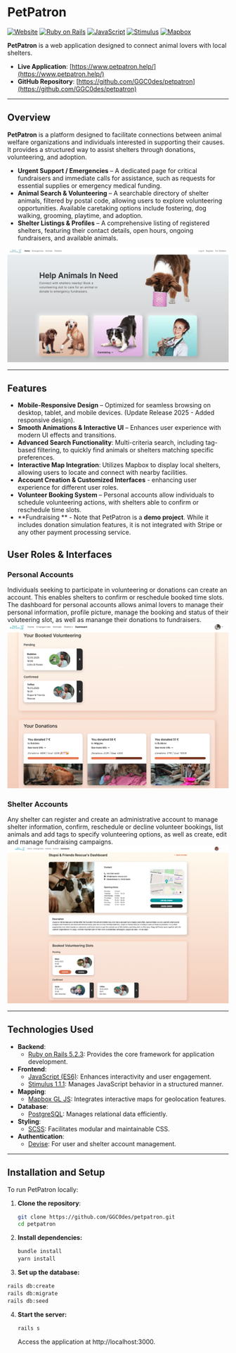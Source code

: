 # PetPatron

[![Website](https://img.shields.io/website?url=https%3A%2F%2Fwww.petpatron.help)](https://www.petpatron.help/)
[![Ruby on Rails](https://img.shields.io/badge/Ruby_on_Rails-3.1.2-red
)](https://rubyonrails.org/)
[![JavaScript](https://img.shields.io/badge/JavaScript-ES6-yellow)](https://developer.mozilla.org/en-US/docs/Web/JavaScript)
[![Stimulus](https://img.shields.io/badge/Stimulus-1.1.1-blue)](https://stimulus.hotwired.dev/)
[![Mapbox](https://img.shields.io/badge/Mapbox-GL_JS-brightgreen)](https://www.mapbox.com/)

**PetPatron** is a web application designed to connect animal lovers with local shelters. 

- **Live Application**: [https://www.petpatron.help/](https://www.petpatron.help/)
- **GitHub Repository**: [https://github.com/GGC0des/petpatron](https://github.com/GGC0des/petpatron)

---

## Overview

**PetPatron** is a platform designed to facilitate connections between animal welfare organizations and individuals interested in supporting their causes. It provides a structured way to assist shelters through donations, volunteering, and adoption.  

- **Urgent Support / Emergencies** – A dedicated page for critical fundraisers and immediate calls for assistance, such as requests for essential supplies or emergency medical funding.  
- **Animal Search & Volunteering** – A searchable directory of shelter animals, filtered by postal code, allowing users to explore volunteering opportunities. Available caretaking options include fostering, dog walking, grooming, playtime, and adoption. 
- **Shelter Listings & Profiles** – A comprehensive listing of registered shelters, featuring their contact details, open hours, ongoing fundraisers, and available animals.  

![alt text](https://github.com/GGC0des/portfolio/blob/main/img/works/WebApp-PetPatron.jpg)

---
## Features

- **Mobile-Responsive Design** – Optimized for seamless browsing on desktop, tablet, and mobile devices. (Update Release 2025 - Added responsive design). 
- **Smooth Animations & Interactive UI** – Enhances user experience with modern UI effects and transitions.
- **Advanced Search Functionality**: Multi-criteria search, including tag-based filtering, to quickly find animals or shelters matching specific preferences.
- **Interactive Map Integration**: Utilizes Mapbox to display local shelters, allowing users to locate and connect with nearby facilities.
- **Account Creation & Customized Interfaces** - enhancing user experience for different user roles.
- **Volunteer Booking System** – Personal accounts allow individuals to schedule volunteering actions, with shelters able to confirm or reschedule time slots.
- **Fundraising ** - Note that PetPatron is a **demo project**. While it includes donation simulation features, it is not integrated with Stripe or any other payment processing service.


## **User Roles & Interfaces**

### **Personal Accounts**
Individuals seeking to participate in volunteering or donations can create an account. This enables shelters to confirm or reschedule booked time slots. The dashboard for personal accounts allows animal lovers to manage their personal information, profile picture, manage the booking and status of their voluteering slot, as well as manange their donations to fundraisers.
![alt text](https://github.com/GGC0des/portfolio/blob/main/img/works/AnimalLoverDashboard.png)

 
### **Shelter Accounts**
Any shelter can register and create an administrative account to manage shelter information, confirm, reschedule or decline volunteer bookings, list animals and add tags to specify volunteering options, as well as create, edit and manage fundraising campaigns.
![alt text](https://github.com/GGC0des/portfolio/blob/main/img/works/ShelterDashboardBooking.png)

---
## **Technologies Used**  

- **Backend**:
  - [Ruby on Rails 5.2.3](https://rubyonrails.org/): Provides the core framework for application development.
- **Frontend**:
  - [JavaScript (ES6)](https://developer.mozilla.org/en-US/docs/Web/JavaScript): Enhances interactivity and user engagement.
  - [Stimulus 1.1.1](https://stimulus.hotwired.dev/): Manages JavaScript behavior in a structured manner.
- **Mapping**:
  - [Mapbox GL JS](https://www.mapbox.com/): Integrates interactive maps for geolocation features.
- **Database**:
  - [PostgreSQL](https://www.postgresql.org/): Manages relational data efficiently.
- **Styling**:
  - [SCSS](https://sass-lang.com/): Facilitates modular and maintainable CSS.
- **Authentication**:
  - [Devise](https://github.com/heartcombo/devise): For user and shelter account management.  

---

## Installation and Setup

To run PetPatron locally:

1. **Clone the repository**:
   ```bash
   git clone https://github.com/GGC0des/petpatron.git
   cd petpatron
   ```
   
2. **Install dependencies:**
   ```bash
   bundle install
   yarn install
   ```
  
3. **Set up the database:**
  ```bash
  rails db:create
  rails db:migrate
  rails db:seed
  ```

4. **Start the server:**
   ```bash
   rails s
   ```
   Access the application at http://localhost:3000.









